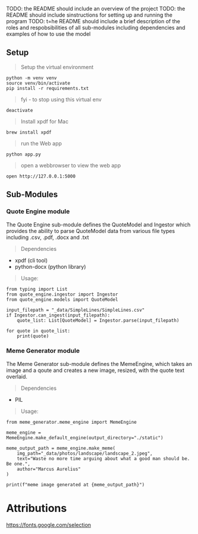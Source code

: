 

TODO: the README should include an overview of the project
TODO: the README should include sinstructions for  setting up and running the program
TODO: t=he README should include a brief description of the roles and respobsibilities 
of all sub-modules including dependencies  and examples of how to use the model


## Setup

> Setup the virtual environment

```
python -m venv venv
source venv/bin/activate
pip install -r requirements.txt
```

> fyi - to stop using this virtual env

```
deactivate
```

> Install xpdf for Mac
```
brew install xpdf
```

> run the Web app
```
python app.py
```

> open a webbrowser to view the web app
```
open http://127.0.0.1:5000
```



## Sub-Modules

### Quote Engine module

The Quote Engine sub-module defines the QuoteModel and Ingestor 
which provides the ability to parse QuoteModel data from 
various file types including .csv, .pdf, .docx and .txt

> Dependencies

- xpdf (cli tool)
- python-docx (python library)

> Usage:

```
from typing import List
from quote_engine.ingestor import Ingestor
from quote_engine.models import QuoteModel

input_filepath = "_data/SimpleLines/SimpleLines.csv"
if Ingestor.can_ingest(input_filepath):
    quote_list: List[QuoteModel] = Ingestor.parse(input_filepath)

for quote in quote_list:
    print(quote)
```

### Meme Generator module

The Meme Generator sub-module defines the MemeEngine, which
takes an image and a qoute and creates a new image, resized, with
the quote text overlaid.

> Dependencies

- PIL

> Usage:

```
from meme_generator.meme_engine import MemeEngine

meme_engine = MemeEngine.make_default_engine(output_directory="./static")

meme_output_path = meme_engine.make_meme(
    img_path="_data/photos/landscape/landscape_2.jpeg",
    text="Waste no more time arguing about what a good man should be. Be one.",
    author="Marcus Aurelius"
)

print(f"meme image generated at {meme_output_path}")

```


# Attributions
https://fonts.google.com/selection

